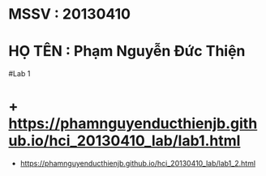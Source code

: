 
# MSSV : 20130410
# HỌ TÊN : Phạm Nguyễn Đức Thiện

#Lab 1
#    + https://phamnguyenducthienjb.github.io/hci_20130410_lab/lab1.html
   + https://phamnguyenducthienjb.github.io/hci_20130410_lab/lab1_2.html

